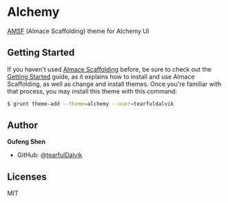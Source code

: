# Alchemy

[AMSF](http://sparanoid.com/lab/amsf/) (Almace Scaffolding) theme for Alchemy UI

## Getting Started

If you haven't used [Almace Scaffolding](http://sparanoid.com/lab/amsf/) before, be sure to check out the [Getting Started](http://sparanoid.com/lab/amsf/getting-started.html) guide, as it explains how to install and use Almace Scaffolding, as well as change and install themes. Once you're familiar with that process, you may install this theme with this command:

```sh
$ grunt theme-add --theme=alchemy --user=tearfuldalvik
```

## Author

**Gufeng Shen**

- GitHub: @[tearfulDalvik](http://github.com/tearfuldalvik)

## Licenses

MIT
